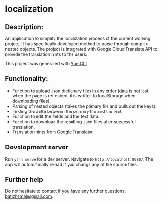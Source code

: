 # localization

## Description:
An application to simplify the localization process of the current working project. It has specifically developed method to parse through complex nested objects. The project is integrated with Google Cloud Translate API to provide the translation hints to the users.

This project was generated with [Vue CLI](https://github.com/vuejs/vue-cli)

## Functionality:

- Function to upload .json dictionary files in any order (data is not lost when the page is refreshed, it is written to localStorage when downloading files).
- Parsing of nested objects (takes the primary file and pulls out the keys).
- Finding the delta between the primary file and the rest.
- Function to edit the fields and the text data.
- Function to download the resulting .json files after successful translation.
- Translation hints from Google Translator.

## Development server
Run `yarn serve` for a dev server. Navigate to `http://localhost:8080/`. The app will automatically reload if you change any of the source files.

## Further help

Do not hesitate to contact if you have any further questions: batizhamal@gmail.com. 

